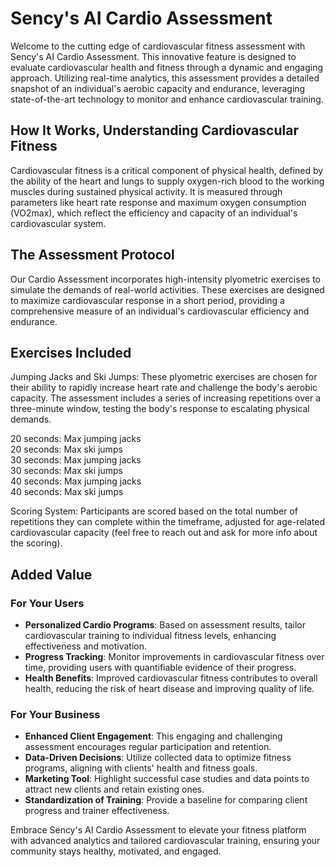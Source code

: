 # Sency's AI Cardio Assessment

Welcome to the cutting edge of cardiovascular fitness assessment with Sency's AI Cardio Assessment. This innovative feature is designed to evaluate cardiovascular health and fitness through a dynamic and engaging approach. Utilizing real-time analytics, this assessment provides a detailed snapshot of an individual's aerobic capacity and endurance, leveraging state-of-the-art technology to monitor and enhance cardiovascular training.

## How It Works, Understanding Cardiovascular Fitness
Cardiovascular fitness is a critical component of physical health, defined by the ability of the heart and lungs to supply oxygen-rich blood to the working muscles during sustained physical activity. It is measured through parameters like heart rate response and maximum oxygen consumption (VO2max), which reflect the efficiency and capacity of an individual's cardiovascular system.

## The Assessment Protocol
Our Cardio Assessment incorporates high-intensity plyometric exercises to simulate the demands of real-world activities. These exercises are designed to maximize cardiovascular response in a short period, providing a comprehensive measure of an individual's cardiovascular efficiency and endurance.

## Exercises Included
Jumping Jacks and Ski Jumps: These plyometric exercises are chosen for their ability to rapidly increase heart rate and challenge the body's aerobic capacity. 
The assessment includes a series of increasing repetitions over a three-minute window, testing the body's response to escalating physical demands.

20 seconds: Max jumping jacks\
20 seconds: Max ski jumps\
30 seconds: Max jumping jacks\
30 seconds: Max ski jumps\
40 seconds: Max jumping jacks\
40 seconds: Max ski jumps

Scoring System:
Participants are scored based on the total number of repetitions they can complete within the timeframe, adjusted for age-related cardiovascular capacity (feel free to reach out and ask for more info about the scoring).

## Added Value

### For Your Users

- **Personalized Cardio Programs**: Based on assessment results, tailor cardiovascular training to individual fitness levels, enhancing effectiveness and motivation.
- **Progress Tracking**: Monitor improvements in cardiovascular fitness over time, providing users with quantifiable evidence of their progress.
- **Health Benefits**: Improved cardiovascular fitness contributes to overall health, reducing the risk of heart disease and improving quality of life.

### For Your Business

- **Enhanced Client Engagement**: This engaging and challenging assessment encourages regular participation and retention.
- **Data-Driven Decisions**: Utilize collected data to optimize fitness programs, aligning with clients' health and fitness goals.
- **Marketing Tool**: Highlight successful case studies and data points to attract new clients and retain existing ones.
- **Standardization of Training**: Provide a baseline for comparing client progress and trainer effectiveness.

Embrace Sency's AI Cardio Assessment to elevate your fitness platform with advanced analytics and tailored cardiovascular training, ensuring your community stays healthy, motivated, and engaged.
